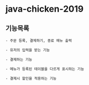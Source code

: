 # java-chicken-2019

## 기능목록

    - 주문 등록, 결제하기, 종료 메뉴 출력
    
    - 유저의 입력을 받는 기능
    
    - 결제하는 기능
    
    - 메뉴가 등록된 테이블을 다르게 표시하는 기능
    
    - 결제시 할인을 적용하는 기능
